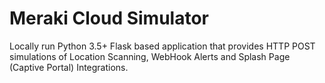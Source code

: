 # Meraki Cloud Simulator
Locally run Python 3.5+ Flask based application that provides HTTP POST simulations of Location Scanning, WebHook Alerts and Splash Page (Captive Portal) Integrations.
